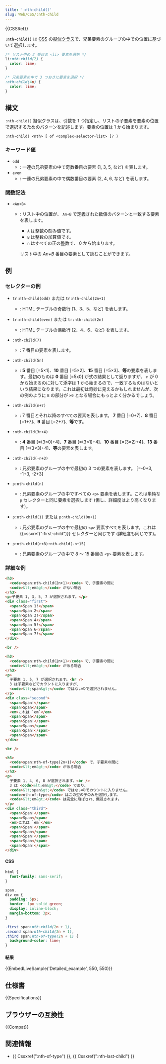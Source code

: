 ```yaml
---
title: ':nth-child()'
slug: Web/CSS/:nth-child
---
```


{{CSSRef}}

**`:nth-child()`** は [CSS](/ja/docs/Web/CSS) の[擬似クラス](/ja/docs/Web/CSS/Pseudo-classes)で、兄弟要素のグループの中での位置に基づいて選択します。

```css
/* リスト中の 2 番目の <li> 要素を選択 */
li:nth-child(2) {
  color: lime;
}

/* 兄弟要素の中で 3 つおきに要素を選択 */
:nth-child(4n) {
  color: lime;
}
```

## 構文

`:nth-child()` 擬似クラスは、引数を 1 つ指定し、リストの子要素を要素の位置で選択するためのパターンを記述します。要素の位置は 1 から始まります。

```
:nth-child( <nth> [ of <complex-selector-list> ]? )
```

### キーワード値

- `odd`
  - : 一連の兄弟要素の中で奇数番目の要素 (1, 3, 5, など) を表します。
- `even`
  - : 一連の兄弟要素の中で偶数番目の要素 (2, 4, 6, など) を表します。

### 関数記法

- `<An+B>`

  - : リスト中の位置が、 `An+B` で定義された数値のパターンと一致する要素を表します。

    - `A` は整数の刻み値です。
    - `B` は整数の加算値です。
    - `n` はすべての正の整数で、 0 から始まります。

    リスト中の _An+B_ 番目の要素として読むことができます。

## 例

<h3 id="Example_selectors" name="Example_selectors">セレクターの例</h3>

- `tr:nth-child(odd)` または `tr:nth-child(2n+1)`
  - : HTML テーブルの奇数行 (1、3、5、など) を表します。
- `tr:nth-child(even)` または `tr:nth-child(2n)`
  - : HTML テーブルの偶数行 (2、4、6、など) を表します。
- `:nth-child(7)`
  - : 7 番目の要素を表します。
- `:nth-child(5n)`
  - : **5** 番目 \[=5×1]、**10** 番目 \[=5×2]、**15** 番目 \[=5×3]、**等**の要素を表します。最初のものは **0** 番目 \[=5x0] が式の結果として返りますが、 `n` が 0 から始まるのに対して添字は 1 から始まるので、一致するものはないという結果になります。これは最初は奇妙に見えるかもしれませんが、次の例のように `B` の部分が `>0` となる場合にもっとよく分かるでしょう。
- `:nth-child(n+7)`
  - : 7 番目とそれ以降のすべての要素を表します。 **7** 番目 \[=0+7]、**8** 番目 \[=1+7]、**9** 番目 \[=2+7]、**等**です。
- `:nth-child(3n+4)`
  - : **4** 番目 \[=(3×0)+4]、**7** 番目 \[=(3×1)+4]、**10** 番目 \[=(3×2)+4]、**13** 番目 \[=(3×3)+4]、**等**の要素を表します。
- `:nth-child(-n+3)`
  - : 兄弟要素のグループの中で最初の 3 つの要素を表します。 \[=-0+3, -1+3, -2+3]
- `p:nth-child(n)`
  - : 兄弟要素のグループの中ですべての `<p>` 要素を表します。これは単純な `p` セレクターと同じ要素を選択します (但し、詳細度はより高くなります)。
- `p:nth-child(1)` または `p:nth-child(0n+1)`

  - : 兄弟要素のグループの中で最初の `<p>` 要素すべてを表します。これは {{cssxref(":first-child")}} セレクターと同じです (詳細度も同じです)。

- `p:nth-child(n+8):nth-child(-n+15)`
  - : 兄弟要素のグループの中で 8 ～ 15 番目の `<p>` 要素を表します。

### 詳細な例

```html
<h3>
  <code>span:nth-child(2n+1)</code> で、子要素の間に
  <code>&lt;em&gt;</code> がない場合
</h3>
<p>子要素 1, 3, 5, 7 が選択されます。</p>
<div class="first">
  <span>Span 1!</span>
  <span>Span 2</span>
  <span>Span 3!</span>
  <span>Span 4</span>
  <span>Span 5!</span>
  <span>Span 6</span>
  <span>Span 7!</span>
</div>

<br />

<h3>
  <code>span:nth-child(2n+1)</code> で、子要素の間に
  <code>&lt;em&gt;</code> がある場合
</h3>
<p>
  子要素 1, 5, 7 が選択されます。<br />
  3 は子要素などでカウントに入りますが、
  <code>&lt;span&gt;</code> ではないので選択されません。
</p>
<div class="second">
  <span>Span!</span>
  <span>Span</span>
  <em>これは `em`</em>
  <span>Span</span>
  <span>Span!</span>
  <span>Span</span>
  <span>Span!</span>
  <span>Span</span>
</div>

<br />

<h3>
  <code>span:nth-of-type(2n+1)</code> で、子要素の間に
  <code>&lt;em&gt;</code> がある場合
</h3>
<p>
  子要素 1, 4, 6, 8 が選択されます。<br />
  3 は <code>&lt;em&gt;</code> であり、
  <code>&lt;span&gt;</code> ではないのでカウントに入りません。
  <code>nth-of-type</code> はこの型の子のみを選択します。
  <code>&lt;em&gt;</code> は完全に飛ばされ、無視されます。
</p>
<div class="third">
  <span>Span!</span>
  <span>Span</span>
  <em>これは `em`</em>
  <span>Span!</span>
  <span>Span</span>
  <span>Span!</span>
  <span>Span</span>
  <span>Span!</span>
</div>
```

#### CSS

```css
html {
  font-family: sans-serif;
}

span,
div em {
  padding: 5px;
  border: 1px solid green;
  display: inline-block;
  margin-bottom: 3px;
}

.first span:nth-child(2n + 1),
.second span:nth-child(2n + 1),
.third span:nth-of-type(2n + 1) {
  background-color: lime;
}
```

#### 結果

{{EmbedLiveSample('Detailed_example', 550, 550)}}

## 仕様書

{{Specifications}}

## ブラウザーの互換性

{{Compat}}

## 関連情報

- {{ Cssxref(":nth-of-type") }}, {{ Cssxref(":nth-last-child") }}
